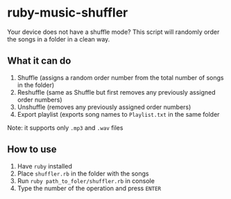 # ruby-music-shuffler
Your device does not have a shuffle mode? This script will randomly order the songs in a folder in a clean way.

## What it can do
1. Shuffle (assigns a random order number from the total number of songs in the folder)
2. Reshuffle (same as Shuffle but first removes any previously assigned order numbers)
3. Unshuffle (removes any previously assigned order numbers)
4. Export playlist (exports song names to `Playlist.txt` in the same folder

Note: it supports only `.mp3` and `.wav` files

## How to use
1. Have `ruby` installed
2. Place `shuffler.rb` in the folder with the songs
3. Run `ruby path_to_foler/shuffler.rb` in console
4. Type the number of the operation and press `ENTER`
